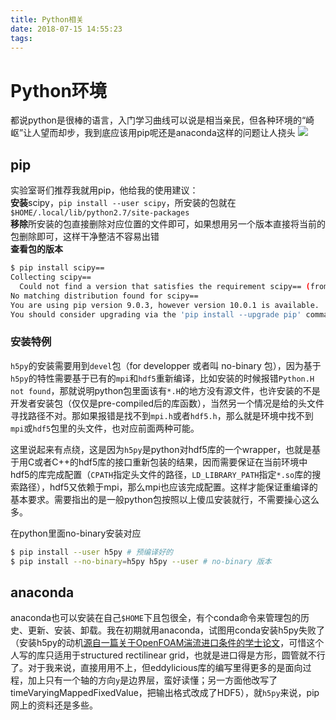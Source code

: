 ```yaml
---
title: Python相关
date: 2018-07-15 14:55:23
tags:
---
```


# Python环境
都说python是很棒的语言，入门学习曲线可以说是相当亲民，但各种环境的“崎岖”让人望而却步，我到底应该用pip呢还是anaconda这样的问题让人挠头 
![](pythonEnv.png)

## pip
实验室哥们推荐我就用pip，他给我的使用建议：   
**安装**scipy，`pip install --user scipy`，所安装的包就在`$HOME/.local/lib/python2.7/site-packages`   
**移除**所安装的包直接删除对应位置的文件即可，如果想用另一个版本直接将当前的包删除即可，这样干净整洁不容易出错      
**查看包的版本**   
```bash
$ pip install scipy==
Collecting scipy==
  Could not find a version that satisfies the requirement scipy== (from versions: 0.8.0, 0.9.0, 0.10.0, 0.10.1, 0.11.0, 0.12.0, 0.12.1, 0.13.0, 0.13.1, 0.13.2, 0.13.3, 0.14.0, 0.14.1, 0.15.0, 0.15.1, 0.16.0, 0.16.1, 0.17.0, 0.17.1, 0.18.0rc2, 0.18.0, 0.18.1, 0.19.0, 0.19.1, 1.0.0b1, 1.0.0rc1, 1.0.0rc2, 1.0.0, 1.0.1, 1.1.0rc1, 1.1.0)
No matching distribution found for scipy==
You are using pip version 9.0.3, however version 10.0.1 is available.
You should consider upgrading via the 'pip install --upgrade pip' command.
```
### 安装特例
`h5py`的安装需要用到`devel`包（for developper 或者叫 no-binary 包），因为基于`h5py`的特性需要基于已有的`mpi`和`hdf5`重新编译，比如安装的时候报错`Python.H not found`，那就说明python包里面该有`*.H`的地方没有源文件，也许安装的不是开发者安装包（仅仅是pre-compiled后的库函数），当然另一个情况是给的头文件寻找路径不对。那如果报错是找不到`mpi.h`或者`hdf5.h`，那么就是环境中找不到`mpi`或`hdf5`包里的头文件，也对应前面两种可能。

这里说起来有点绕，这是因为`h5py`是python对hdf5库的一个wrapper，也就是基于用C或者C++的hdf5库的接口重新包装的结果，因而需要保证在当前环境中hdf5的库完成配置（`CPATH`指定头文件的路径，`LD_LIBRARY_PATH`指定`*.so`库的搜索路径），hdf5又依赖于mpi，那么mpi也应该完成配置。这样才能保证重编译的基本要求。需要指出的是一般python包按照以上傻瓜安装就行，不需要操心这么多。

在python里面no-binary安装对应
```bash
$ pip install --user h5py # 预编译好的
$ pip install --no-binary=h5py h5py --user # no-binary 版本
```
## anaconda
anaconda也可以安装在自己`$HOME`下且包很全，有个conda命令来管理包的历史、更新、安装、卸载。我在初期就用anaconda，试图用conda安装h5py失败了（安装h5py的动机[源自一篇关于OpenFOAM湍流进口条件的学士论文](https://github.com/timofeymukha/eddylicious)，可惜这个人写的库只适用于structured rectilinear grid，也就是进口得是方形，圆管就不行了。对于我来说，直接用用不上，但eddylicious库的编写里得更多的是面向过程，加上只有一个轴的方向`y`是边界层，蛮好读懂；另一方面他改写了timeVaryingMappedFixedValue，把输出格式改成了HDF5），就`h5py`来说，pip网上的资料还是多些。
